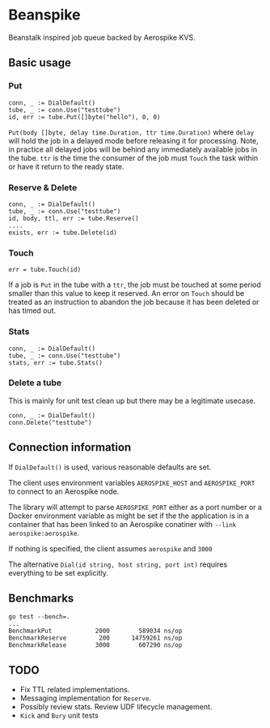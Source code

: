 # Beanspike

Beanstalk inspired job queue backed by Aerospike KVS.

## Basic usage

### Put

	conn, _ := DialDefault()
	tube, _ := conn.Use("testtube")
	id, err := tube.Put([]byte("hello"), 0, 0)

`Put(body []byte, delay time.Duration, ttr time.Duration)` where `delay` will hold the job in a delayed mode before releasing it for processing. Note, in practice all delayed jobs will be behind any immediately available jobs in the tube. `ttr` is the time the consumer of the job must `Touch` the task within or have it return to the ready state.

### Reserve & Delete
	
	conn, _ := DialDefault()
	tube, _ := conn.Use("testtube")
	id, body, ttl, err := tube.Reserve()
	....
	exists, err := tube.Delete(id)

### Touch
	
	err = tube.Touch(id)

If a job is `Put` in the tube with a `ttr`, the job must be touched at some period smaller than this value to keep it reserved. An error on `Touch` should be treated as an instruction to abandon the job because it has been deleted or has timed out.

### Stats

	conn, _ := DialDefault()
	tube, _ := conn.Use("testtube")
	stats, err := tube.Stats()
	
### Delete a tube

This is mainly for unit test clean up but there may be a legitimate usecase.
	
	conn, _ := DialDefault()
	conn.Delete("testtube")
	
## Connection information

If `DialDefault()` is used, various reasonable defaults are set.

The client uses environment variables `AEROSPIKE_HOST` and `AEROSPIKE_PORT` to connect to an Aerospike node.

The library will attempt to parse `AEROSPIKE_PORT` either as a port number or a Docker environment variable as might be set if the the application is in a container that has been linked to an Aerospike conatiner with `--link aerospike:aerospike`. 

If nothing is specified, the client assumes `aerospike` and `3000`

The alternative `Dial(id string, host string, port int)` requires everything to be set explicitly.

## Benchmarks

	go test --bench=.
	...
	BenchmarkPut	    	2000	    589034 ns/op
	BenchmarkReserve	     200	  14759261 ns/op
	BenchmarkRelease	    3000	    607290 ns/op
	
## TODO

- Fix TTL related implementations. 
- Messaging implementation for `Reserve`. 
- Possibly review stats. Review UDF lifecycle management.
- `Kick` and `Bury` unit tests